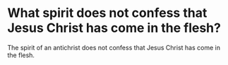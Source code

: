 # What spirit does not confess that Jesus Christ has come in the flesh?

The spirit of an antichrist does not confess that Jesus Christ has come in the flesh.
